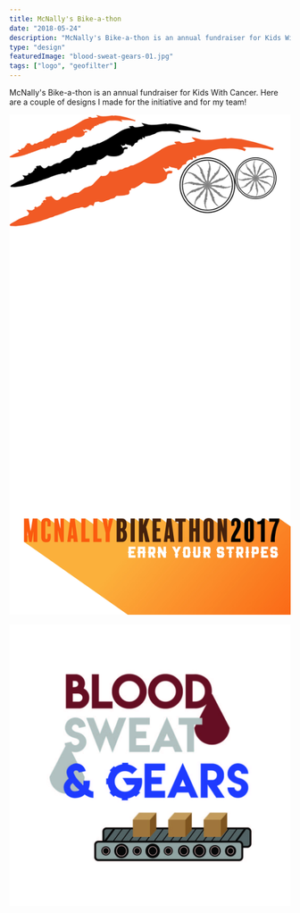 ```yaml
---
title: McNally's Bike-a-thon
date: "2018-05-24"
description: "McNally's Bike-a-thon is an annual fundraiser for Kids With Cancer. Here are a couple of designs I made for the initiative and for my team!"
type: "design"
featuredImage: "blood-sweat-gears-01.jpg"
tags: ["logo", "geofilter"]
---
```


McNally's Bike-a-thon is an annual fundraiser for Kids With Cancer. Here are a couple of designs I made for the initiative and for my team!

![Bike-a-thon geofilter](bikeathon-geofilter-01.jpg "Bikeathon geofilter")

![Team logo](blood-sweat-gears-01.jpg "Team logo")
